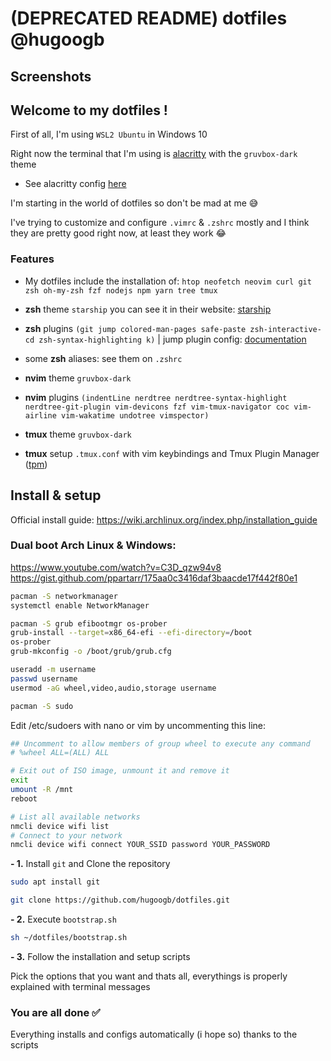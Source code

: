 # (DEPRECATED README) dotfiles @hugoogb

## Screenshots

## Welcome to my dotfiles !

First of all, I'm using `WSL2 Ubuntu` in Windows 10

Right now the terminal that I'm using is [alacritty] with the `gruvbox-dark` theme

- See alacritty config [here]

I'm starting in the world of dotfiles so don't be mad at me 😅

I've trying to customize and configure `.vimrc` & `.zshrc` mostly and I think they are pretty good right now, at least they work 😂

### Features

- My dotfiles include the installation of: `htop neofetch neovim curl git zsh oh-my-zsh fzf nodejs npm yarn tree tmux`

- **zsh** theme `starship` you can see it in their website: [starship]

- **zsh** plugins `(git jump colored-man-pages safe-paste zsh-interactive-cd zsh-syntax-highlighting k)` | jump plugin config: [documentation]

- some **zsh** aliases: see them on `.zshrc`

- **nvim** theme `gruvbox-dark`

- **nvim** plugins `(indentLine nerdtree nerdtree-syntax-highlight nerdtree-git-plugin vim-devicons fzf vim-tmux-navigator coc vim-airline vim-wakatime undotree vimspector)`

- **tmux** theme `gruvbox-dark`

- **tmux** setup `.tmux.conf` with vim keybindings and Tmux Plugin Manager ([tpm])

## Install & setup

Official install guide: https://wiki.archlinux.org/index.php/installation_guide

### Dual boot Arch Linux & Windows: 
https://www.youtube.com/watch?v=C3D_qzw94v8
https://gist.github.com/ppartarr/175aa0c3416daf3baacde17f442f80e1

```sh
pacman -S networkmanager
systemctl enable NetworkManager
```

```sh
pacman -S grub efibootmgr os-prober
grub-install --target=x86_64-efi --efi-directory=/boot
os-prober
grub-mkconfig -o /boot/grub/grub.cfg
```

```sh
useradd -m username
passwd username
usermod -aG wheel,video,audio,storage username
```

```sh
pacman -S sudo
```

Edit /etc/sudoers with nano or vim by uncommenting this line:
```sh
## Uncomment to allow members of group wheel to execute any command
# %wheel ALL=(ALL) ALL
```

```sh
# Exit out of ISO image, unmount it and remove it
exit
umount -R /mnt
reboot
```

```sh
# List all available networks
nmcli device wifi list
# Connect to your network
nmcli device wifi connect YOUR_SSID password YOUR_PASSWORD
```

**- 1.** Install `git` and Clone the repository

```sh
sudo apt install git
```

```sh
git clone https://github.com/hugoogb/dotfiles.git
```

**- 2.** Execute `bootstrap.sh`

```sh
sh ~/dotfiles/bootstrap.sh
```

**- 3.** Follow the installation and setup scripts

Pick the options that you want and thats all, everythings is properly explained with terminal messages

### You are all done ✅

Everything installs and configs automatically (i hope so) thanks to the scripts

[alacritty]: https://github.com/alacritty/alacritty
[here]: https://github.com/hugoogb/alacritty
[documentation]: https://github.com/ohmyzsh/ohmyzsh/tree/master/plugins/jump
[starship]: https://starship.rs/
[tpm]: https://github.com/tmux-plugins/tpm
